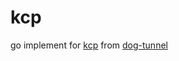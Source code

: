 # kcp

go implement for [kcp](http://github.com/skywind3000/kcp) from [dog-tunnel](http://github.com/vzex/dog-tunnel)




